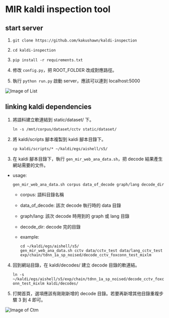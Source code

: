 # MIR kaldi inspection tool

## start server

1. `git clone https://github.com/kakushawn/kaldi-inspection`

2. `cd kaldi-inspection`

3. `pip install -r requirements.txt`

4. 修改 `config.py`，把 ROOT_FOLDER 改成對應路徑。

5. 執行 `python run.py` 啟動 server，應該可以連到 localhost:5000


![Image of List](https://github.com/kakushawn/kaldi-inspection/blob/develop/list-demo.png)


## linking kaldi dependencies

1. 將語料建立軟連結到 static/dataset/ 下。

    `ln -s /mnt/corpus/dataset/cctv static/dataset/`

2. 將 kaldi/scripts 腳本複製到 kaldi 腳本目錄下。

    `cp kaldi/scripts/* ~/kaldi/egs/aishell/s5/`

3. 在 kaldi 腳本目錄下，執行 `gen_mir_web_ana_data.sh`，把 decode 結果產生網站需要的文件。
  * usage:

    `gen_mir_web_ana_data.sh corpus data_of_decode graph/lang decode_dir`

    * corpus: 語料目錄名稱
    * data_of_decode: 該次 decode 執行時的 data 目錄
    * graph/lang: 該次 decode 時用到的 graph 或 lang 目錄
    * decode_dir: decode 完的目錄

    * example:

      ```
      cd ~/kaldi/egs/aishell/s5/
      gen_mir_web_ana_data.sh cctv data/cctv_test data/lang_cctv_test exp/chain/tdnn_1a_sp_noised/decode_cctv_foxconn_test_mixlm
      ```

4. 回到網站目錄，在 kaldi/decodes/ 建立 decode 目錄的軟連結。

    `ln -s ~/kaldi/egs/aishell/s5/exp/chain/tdnn_1a_sp_noised/decode_cctv_foxconn_test_mixlm kaldi/decodes/`

5. 打開首頁，選項應該有剛剛新增的 decode 目錄。若要再新增其他目錄重複步驟 3 到 4 即可。


![Image of Ctm](https://github.com/kakushawn/kaldi-inspection/blob/develop/ctm-demo.png)
